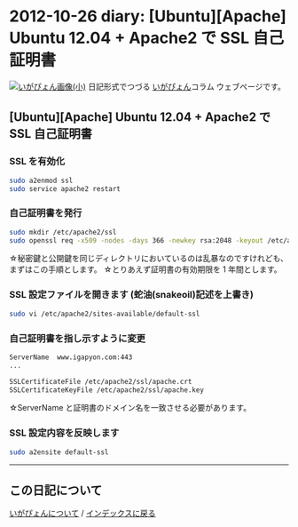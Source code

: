 2012-10-26 diary: [Ubuntu][Apache] Ubuntu 12.04 + Apache2 で SSL 自己証明書
=====================================================================================================
[![いがぴょん画像(小)](https://igapyon.github.io/diary/images/iga200306s.jpg "いがぴょん")](https://igapyon.github.io/diary/memo/memoigapyon.html) 日記形式でつづる [いがぴょん](https://igapyon.github.io/diary/memo/memoigapyon.html)コラム ウェブページです。

## [Ubuntu][Apache] Ubuntu 12.04 + Apache2 で SSL 自己証明書


### SSL を有効化

```sh
sudo a2enmod ssl
sudo service apache2 restart
```


### 自己証明書を発行

```sh
sudo mkdir /etc/apache2/ssl
sudo openssl req -x509 -nodes -days 366 -newkey rsa:2048 -keyout /etc/apache2/ssl/apache.key -out /etc/apache2/ssl/apache.crt
```
☆秘密鍵と公開鍵を同じディレクトリにおいているのは乱暴なのですけれども、まずはこの手順とします。
☆とりあえず証明書の有効期限を 1 年間とします。


### SSL 設定ファイルを開きます (蛇油(snakeoil)記述を上書き)

```sh
sudo vi /etc/apache2/sites-available/default-ssl
```


### 自己証明書を指し示すように変更

```sh
ServerName  www.igapyon.com:443
...

SSLCertificateFile /etc/apache2/ssl/apache.crt
SSLCertificateKeyFile /etc/apache2/ssl/apache.key
```
☆ServerName と証明書のドメイン名を一致させる必要があります。


### SSL 設定内容を反映します

```sh
sudo a2ensite default-ssl
```



----------------------------------------------------------------------------------------------------

## この日記について
[いがぴょんについて](http://www.igapyon.jp/igapyon/diary/memo/memoigapyon.html) / [インデックスに戻る](https://igapyon.github.io/diary/idxall.html)
